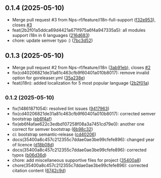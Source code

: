 ## 0.1.4 (2025-05-10)

* Merge pull request #3 from Nps-rf/feature/i18n-full-support ([f32e953](https://github.com/Nps-rf/Simplex/commit/f32e953)), closes [#3](https://github.com/Nps-rf/Simplex/issues/3)
* feat(2b2f01a5ddca69d4421a671f975a6f4a947335a5): all modules support i18n in 6 languages ([216d683](https://github.com/Nps-rf/Simplex/commit/216d683))
* chore: update semver typo :) ([7bc3d52](https://github.com/Nps-rf/Simplex/commit/7bc3d52))

## 0.1.3 (2025-05-10)

* Merge pull request #2 from Nps-rf/feature/i18n ([3ab91eb](https://github.com/Nps-rf/Simplex/commit/3ab91eb)), closes [#2](https://github.com/Nps-rf/Simplex/issues/2)
* fix(cd40206821de31a81c463cfb9f60401a010b8017): remove invalid option for goreleaser.yml ([35a238e](https://github.com/Nps-rf/Simplex/commit/35a238e))
* feat(i18n): added localization for 5 most popular language ([2b2f01a](https://github.com/Nps-rf/Simplex/commit/2b2f01a))

## <small>0.1.2 (2025-05-10)</small>

* fix(14861871054): resolved lint issues ([9417963](https://github.com/Nps-rf/Simplex/commit/9417963))
* fix(cd40206821de31a81c463cfb9f60401a010b8017): corrected semver bootstrap ([eb6f4af](https://github.com/Nps-rf/Simplex/commit/eb6f4af))
* fix(eb6f4afae622c3edbd107258f08a3a7451cd79e0): another one correct for semver bootstrap ([6b98c32](https://github.com/Nps-rf/Simplex/commit/6b98c32))
* ci: bootstrap semantic‑release ([cd40206](https://github.com/Nps-rf/Simplex/commit/cd40206))
* docs(35400a8c457c212355c7ddae0ae3be99cfefe896): changed year of licence ([d18b08d](https://github.com/Nps-rf/Simplex/commit/d18b08d))
* docs(35400a8c457c212355c7ddae0ae3be99cfefe896): corrected typos ([b06d36d](https://github.com/Nps-rf/Simplex/commit/b06d36d))
* chore: add miscellaneous supportive files for project ([35400a8](https://github.com/Nps-rf/Simplex/commit/35400a8))
* chore(35400a8c457c212355c7ddae0ae3be99cfefe896): corrected citation content ([6742c9d](https://github.com/Nps-rf/Simplex/commit/6742c9d))
